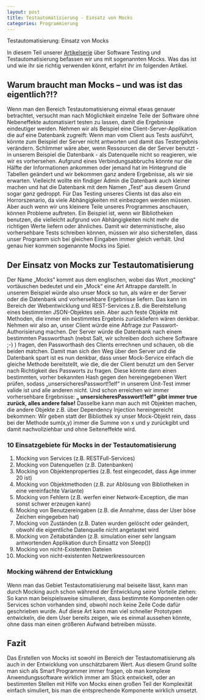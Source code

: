 ```yaml
---
layout: post
title: Testautomatisierung - Einsatz von Mocks
categories: Programmierung
---
```

Testautomatisierung: Einsatz von Mocks

In diesem Teil unserer [Artikelserie](../einfuehrung-software-qs) über Software Testing und Testautomatisierung befassen wir uns mit sogenannten Mocks. Was das ist und wie ihr sie richtig verwenden könnt, erfahrt ihr im folgenden Artikel.
<!--more-->
Warum braucht man Mocks – und was ist das eigentlich?!?
-------------------------------------------------------

Wenn man den Bereich Testautomatisierung einmal etwas genauer betrachtet, versucht man nach Möglichkeit einzelne Teile der Software ohne Nebeneffekte automatisiert testen zu lassen, damit die Ergebnisse eindeutiger werden. Nehmen wir als Beispiel eine Client-Server-Applikation die auf eine Datenbank zugreift: Wenn man vom Client aus Tests ausführt, könnte zum Beispiel der Server nicht antworten und damit das Testergebnis verändern. Schlimmer wäre aber, wenn Ressourcen die der Server benutzt - in unserem Beispiel die Datenbank - als Datenquelle nicht so reagieren, wie wir es vorhersehen. Aufgrund eines Verbindungsabbruchs könnte nur die Hälfte der Informationen ankommen oder jemand hat im Hintegrund die Tabellen geändert und wir bekommen ganz andere Ergebnisse, als wir sie erwarten. Vielleicht wollte ein findiger Admin die Datenbank auch kleiner machen und hat die Datenbank mit dem Namen „Test“ aus diesem Grund sogar ganz gedroppt. Für Das Testing unseres Clients ist das also ein Horrorszenario, da viele Abhängigkeiten mit einbezogen werden müssen. Aber auch wenn wir uns kleinere Teile unseres Programmes anschauen, können Probleme auftreten. Ein Beispiel ist, wenn wir Bibliotheken benutzen, die vielleicht aufgrund von Abhängigkeiten nicht mehr die richtigen Werte liefern oder ähnliches. Damit wir deterministische, also vorhersehbare Tests schreiben können, müssen wir also sicherstellen, dass unser Programm sich bei gleichen Eingaben immer gleich verhält. Und genau hier kommen sogenannte Mocks ins Spiel.

Der Einsatz von Mocks zur Testautomatisierung
---------------------------------------------

Der Name „Mocks“ kommt aus dem englischen, wobei das Wort „mocking“ vortäuschen bedeutet und ein „Mock“ eine Art Attrappe darstellt. In unserem Beispiel würde also unser Mock so tun, als wäre er der Server oder die Datenbank und vorhersehbare Ergebnisse liefern. Das kann im Bereich der Webentwicklung und REST-Services z.B. die Bereitstellung eines bestimmten JSON-Objektes sein. Aber auch feste Objekte mit Methoden, die immer ein bestimmtes Ergebnis zurückliefern wären denkbar. Nehmen wir also an, unser Client würde eine Abfrage zur Passwort-Authorisierung machen. Der Server würde die Datenbank nach einem bestimmten Passworthash (nebst Salt, wir schreiben doch sichere Software ;-) ) fragen, den Passworthash des Clients errechnen und schauen, ob die beiden matchen. Damit man sich den Weg über den Server und die Datenbank spart ist es nun denkbar, dass unser Mock-Service einfach die gleiche Methode bereitstellt, wie die, die der Client benutzt um den Server nach Richtigkeit des Passworts zu fragen. Diese könnte dann einen bestimmten, vorher bekannten Hash gegen den hereingegebenen Wert prüfen, sodass „unsersicheresPasswort!1elf“ in unserem Unit-Test immer valide ist und alle anderen nicht. Und schon erreichen wir immer vorhersehbare Ergebnisse: **„ unsersicheresPasswort!1elf“ gibt immer true zurück, alles andere false!** Dasselbe kann man auch mit Objekten machen, die andere Objekte z.B. über Dependency Injection hereingereicht bekommen: Wir geben statt der Bibliothek xy unser Mock-Objekt rein, dass bei der Methode sum(x,y) immer die Summe von x und y zurückgibt und damit nachvollziehbar und ohne Seiteneffekte wird.

### 10 Einsatzgebiete für Mocks in der Testautomatisierung

1.  Mocking von Services (z.B. RESTFull-Services)
2.  Mocking von Datenquellen (z.B. Datenbanken)
3.  Mocking von Objektenproperties (z.B. fest eingecodet, dass Age immer 20 ist)
4.  Mocking von Objektmethoden (z.B. zur Ablösung von Bibliotheken in eine vereinfachte Variante)
5.  Mocking von Fehlern (z.B. werfen einer Network-Exception, die man sonst schwer erzeugen kann)
6.  Mocking von Benutzereingaben (z.B. die Annahme, dass der User böse Zeichen eingegeben hat)
7.  Mocking von Zuständen (z.B. Daten wurden gelöscht oder geändert, obwohl die eigentliche Datenquelle nicht angetastet wird
8.  Mocking von Zeitabständen (z.B. simulation einer sehr langsam antwortenden Applikation durch Einsattz von Sleep())
9.  Mocking von nicht-Existenten Dateien
10.  Mocking von nicht-existenten Netzwerkressourcen

### Mocking während der Entwicklung

Wenn man das Gebiet Testautomatisierung mal beiseite lässt, kann man durch Mocking auch schon während der Entwicklung seine Vorteile ziehen: So kann man beispielsweise simulieren, dass bestimmte Komponenten oder Services schon vorhanden sind, obwohl noch keine Zeile Code dafür geschrieben wurde. Auf diese Art kann man viel schneller Prototypen entwickeln, die dem User bereits zeigen, wie es einmal aussehen könnte, ohne dass man einen größeren Aufwand betreiben müsste.

Fazit
-----

Das Erstellen von Mocks ist sowohl im Bereich der Testautomatisierung als auch in der Entwicklung von unschätzbarem Wert. Aus diesem Grund sollte man sich als Smart Programmer immer fragen, ob man komplexe Anwendungssoftware wirklich immer am Stück entwickelt, oder an bestimmten Stellen mit Hilfe von Mocks einen großen Teil der Komplexität einfach simuliert, bis man die entsprechende Komponente wirklich umsetzt.